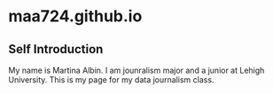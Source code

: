 # maa724.github.io
## Self Introduction
My name is Martina Albin. I am jounralism major and a junior at Lehigh University. This is my page for my data journalism class.
